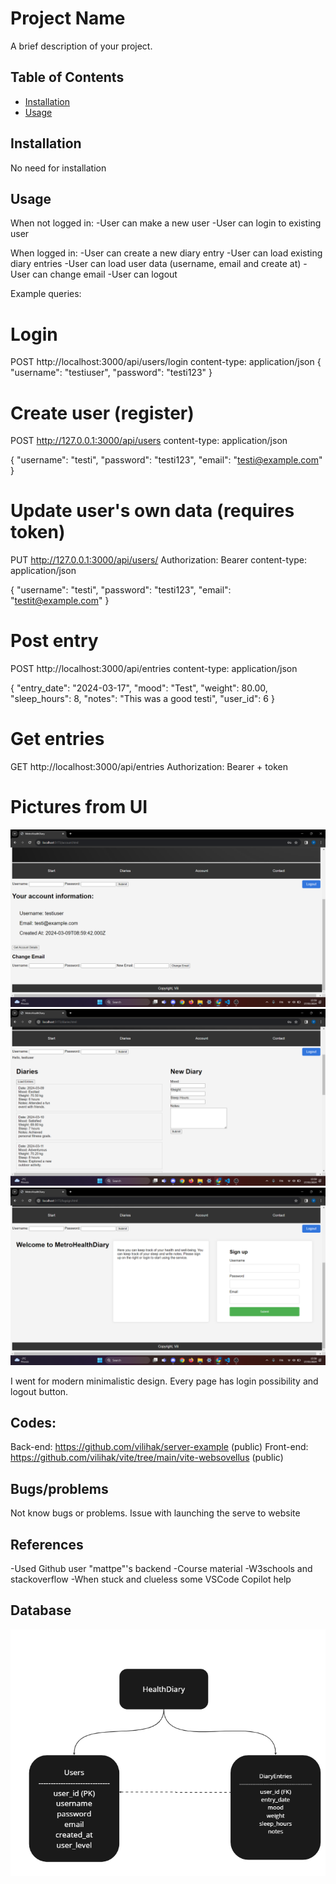 # Project Name

A brief description of your project.

## Table of Contents

- [Installation](#installation)
- [Usage](#usage)

## Installation

No need for installation

## Usage

When not logged in:
-User can make a new user
-User can login to existing user

When logged in:
-User can create a new diary entry
-User can load existing diary entries
-User can load user data (username, email and create at)
-User can change email
-User can logout

Example queries:

# Login
POST http://localhost:3000/api/users/login
content-type: application/json
{
  "username": "testiuser",
  "password": "testi123"
}

# Create user (register)
POST http://127.0.0.1:3000/api/users
content-type: application/json

{
  "username": "testi",
  "password": "testi123",
  "email": "testi@example.com"
}

# Update user's own data (requires token)
PUT http://127.0.0.1:3000/api/users/
Authorization: Bearer <token>
content-type: application/json

{
  "username": "testi",
  "password": "testi123",
  "email": "testit@example.com"
}

# Post entry
POST http://localhost:3000/api/entries
content-type: application/json

{
  "entry_date": "2024-03-17",
  "mood": "Test",
  "weight": 80.00,
  "sleep_hours": 8,
  "notes": "This was a good testi",
  "user_id": 6
}

# Get entries
GET http://localhost:3000/api/entries
Authorization: Bearer + token

# Pictures from UI
![Account info & change email](image-1.png)
![Diaries, new diary and load diaries](image-3.png)
![Login and create new user](image-4.png)

I went for modern minimalistic design. Every page has login possibility and logout button.

## Codes:
Back-end: https://github.com/vilihak/server-example (public)
Front-end: https://github.com/vilihak/vite/tree/main/vite-websovellus (public)

## Bugs/problems
Not know bugs or problems. Issue with launching the serve to website

## References 
-Used Github user "mattpe"'s backend
-Course material
-W3schools and stackoverflow
-When stuck and clueless some VSCode Copilot help

## Database
![Database](image-5.png)